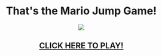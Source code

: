 <h1 align="center">That's the Mario Jump Game!</h1>


<p align="center">
<img src="https://user-images.githubusercontent.com/95757534/177066422-b8cad3e6-2fde-44b4-8c9f-6753b11eed8c.gif">
</p>


<h2 align="center"><a href="https://carolineferraz.github.io/js-jump-game/">CLICK HERE TO PLAY!</a></h2>

